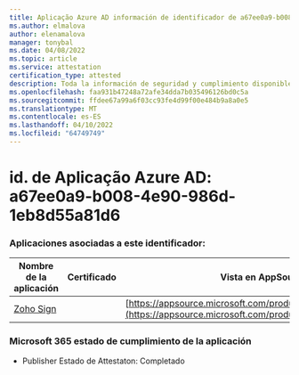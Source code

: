 ```yaml
---
title: Aplicação Azure AD información de identificador de a67ee0a9-b008-4e90-986d-1eb8d55a81d6
ms.author: elmalova
author: elenamalova
manager: tonybal
ms.date: 04/08/2022
ms.topic: article
ms.service: attestation
certification_type: attested
description: Toda la información de seguridad y cumplimiento disponible para a67ee0a9-b008-4e90-986d-1eb8d55a81d6.
ms.openlocfilehash: faa931b47248a72afe34dda7b035496126bd0c5a
ms.sourcegitcommit: ffdee67a99a6f03cc93fe4d99f00e484b9a8a0e5
ms.translationtype: MT
ms.contentlocale: es-ES
ms.lasthandoff: 04/10/2022
ms.locfileid: "64749749"
---
```

# <a name="azure-app-id-a67ee0a9-b008-4e90-986d-1eb8d55a81d6"></a>id. de Aplicação Azure AD: a67ee0a9-b008-4e90-986d-1eb8d55a81d6


### <a name="apps-associated-with-this-id"></a>Aplicaciones asociadas a este identificador:
| **Nombre de la aplicación** | **Certificado** | **Vista en AppSource** |
|--------------|---------------|-----------------------|
| [Zoho Sign](../forward/WA104382011.md) |  | [https://appsource.microsoft.com/product/office/WA104382011](https://appsource.microsoft.com/product/office/WA104382011) |

### <a name="microsoft-365-app-compliance-status"></a>Microsoft 365 estado de cumplimiento de la aplicación
- Publisher Estado de Attestaton: Completado
